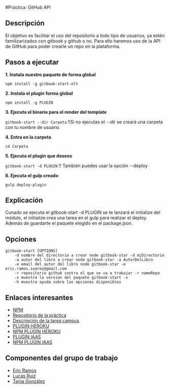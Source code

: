 #Práctica: GitHub API

## Descripción

El objetivo es facilitar el uso del repositorio a todo tipo de usuarios, ya estén familizarizados con gitbook y github o no. Para ello haremos
uso de la API de GitHub para poder crearle un repo en la plataforma.



## Pasos a ejecutar 

**1. Instala nuestro paquete de forma global**

```npm install -g gitbook-start-elt```

**2. Instala el plugin forma global**

```npm install -g PLUGIN```

**3. Ejecuta el binario para el render del template**

```gitbook-start --dir Carpeta``` !!Si no ejecutas el --dir se creará una carpeta con tu nombre de usuario

**4. Entra en la carpeta**

 ```cd Carpeta```

**5. Ejecuta el plugin que desees**

```gitbook-start -d PLUGIN``` !! También puedes usar la opción --deploy


**6. Ejecuta el gulp creado**


```gulp deploy-plugin```

## Explicación

Cunado se ejecuta el gitbook-start -d PLUGIN se te lanzará el initialize del módulo,
el initialize crea una tarea en el gulp para realizar el deploy. Además de guardarte el paquete
elegido en el package.json.

## Opciones

    gitbook-start [OPTIONS]
        -d nombre del directorio a crear node gitbook-star -d miDirectorio
        -a autor del libro a crear node gitbook-star -a AutorDelLibro
        -e email del autor del libro node gitbook-star -e eric.ramos.suarez@gmail.com
        -r repositorio github contra el que se va a trabajar -r nameRepo
        -v muestra la version del paquete gitbook-start -v
        -h muestra ayuda sobre las opciones disponibles


## Enlaces interesantes 
 
* [NPM](https://www.npmjs.com/package/gitbook-start-elt)
* [Repositorio de la práctica](https://github.com/ULL-ESIT-SYTW-1617/crear-repositorio-en-github-ericlucastania-1.git)
* [Descripción de la tarea campus](https://casianorodriguezleon.gitbooks.io/ull-esit-1617/content/practicas/practicagithubapi.html)
* [PLUGIN HEROKU](https://github.com/ULL-ESIT-SYTW-1617/gitbook-start-heroku-ericlucastania.git)
* [NPM PLUGIN HEROKU](https://www.npmjs.com/package/gitbook-start-plugin-heroku-ericlucastania)
* [PLUGIN IAAS](https://github.com/ULL-ESIT-SYTW-1617/gitbook-start-heroku-ericlucastania.git)
* [NPM PLUGIN IAAS](https://www.npmjs.com/package/gitbook-start-plugin-heroku-ericlucastania)



## Componentes del grupo de trabajo

* [Eric Ramos](https://github.com/alu0100786330)
* [Lucas Ruiz](https://github.com/alu0100785265)
* [Tania González](https://github.com/tania77)


